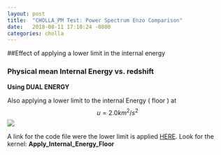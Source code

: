 ```yaml
---
layout: post
title:  "CHOLLA_PM Test: Power Spectrum Enzo Comparison"
date:   2018-08-11 17:10:24 -0800
categories: cholla
---
```


##Effect of applying a lower limit in the internal energy


### Physical mean Internal Energy vs. redshift


**Using DUAL ENERGY**

Also applying a lower limit to the internal Energy ( floor ) at $$u=2.0 km^2/s^2$$
<img src="{{ site.url }}assets/images/internal_energy_DE_pot2_floor.png">



A link for the code file were the lower limit is applied [HERE](https://github.com/bvillasen/cholla/blob/particles/src/hydro_cuda.cu).  Look for the kernel: **Apply_Internal_Energy_Floor**
